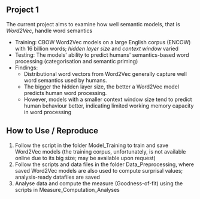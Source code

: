## Project 1
The current project aims to examine how well semantic models, that is _Word2Vec_, handle word semantics
- Training: CBOW Word2Vec models on a large English corpus (ENCOW) with 16 billion words; _hidden layer size_ and _context window_ varied
- Testing: The models' ability to predict humans' semantics-based word processing (categorisation and semantic priming)
- Findings:
  - Distributional word vectors from Word2Vec generally capture well word semantics used by humans.
  - The bigger the hidden layer size, the better a Word2Vec model predicts human word processing.
  - However, models with a smaller context window size tend to predict human behaviour better, indicating limited working memory capacity in word processing

## How to Use / Reproduce
1. Follow the script in the folder Model_Training to train and save Word2Vec models (the training corpus, unfortunately, is not available online due to its big size; may be available upon request)
2. Follow the scripts and data files in the folder Data_Preprocessing, where saved Word2Vec models are also used to compute surprisal values; analysis-ready datafiles are saved
3. Analyse data and compute the measure (Goodness-of-fit) using the scripts in Measure_Computation_Analyses
